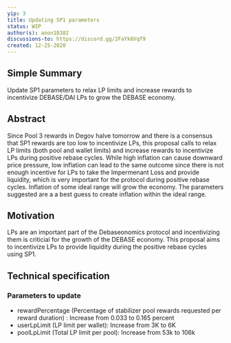 ```yaml
---
yip: 3
title: Updating SP1 parameters
status: WIP
author(s): anon18382
discussions-to: https://discord.gg/2FaYk8VqT9
created: 12-25-2020
---
```

## Simple Summary
Update SP1 parameters to relax LP limits and increase rewards to incentivize DEBASE/DAI LPs to grow the DEBASE economy.

## Abstract
Since Pool 3 rewards in Degov halve tomorrow and there is a consensus that SP1 rewards are too low to incentivize LPs, this proposal calls to relax LP limits (both pool and wallet limits) and increase rewards to incentivize LPs during positive rebase cycles. While high inflation can cause downward price pressure, low inflation can lead to the same outcome since there is not enough incentive for LPs to take the Impermenant Loss and provide liquidity, which is very important for the protocol during positive rebase cycles. Inflation of some ideal range will grow the economy. The parameters suggested are a a best guess to create inflation within the ideal range.

## Motivation
LPs are an important part of the Debaseonomics protocol and incentivizing them is criticial for the growth of the DEBASE economy.
This proposal aims to incentivize LPs to provide liquidity during the positive rebase cycles using SP1.

## Technical specification

### Parameters to update
* rewardPercentage (Percentage of stabilizer pool rewards requested per reward duration) : Increase from 0.033 to 0.165 percent
* userLpLimit (LP limit per wallet): Increase from 3K to 6K
* poolLpLimit (Total LP limit per pool): Increase from 53k to 106k
